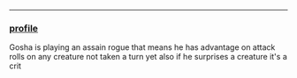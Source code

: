 ___
### [profile](https://www.dndbeyond.com/characters/82923124)

Gosha is playing an assain rogue 
that means he has advantage on attack rolls on any creature not taken a turn yet 
also if he surprises a creature it's a crit